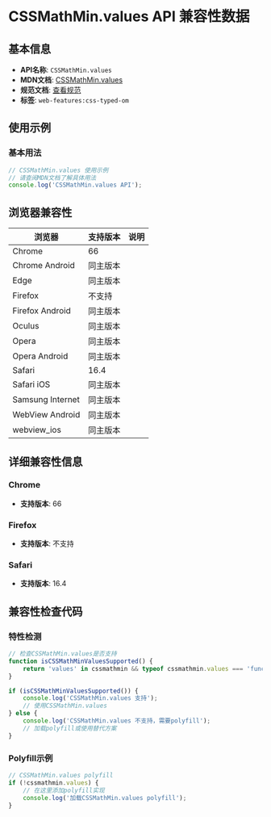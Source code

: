 # CSSMathMin.values API 兼容性数据

## 基本信息

- **API名称**: `CSSMathMin.values`
- **MDN文档**: [CSSMathMin.values](https://developer.mozilla.org/docs/Web/API/CSSMathMin/values)
- **规范文档**: [查看规范](https://drafts.css-houdini.org/css-typed-om/#dom-cssmathmin-values)
- **标签**: `web-features:css-typed-om`

## 使用示例

### 基本用法

```javascript
// CSSMathMin.values 使用示例
// 请查阅MDN文档了解具体用法
console.log('CSSMathMin.values API');
```

## 浏览器兼容性

| 浏览器 | 支持版本 | 说明 |
|--------|----------|------|
| Chrome | 66 |  |
| Chrome Android | 同主版本 |  |
| Edge | 同主版本 |  |
| Firefox | 不支持 |  |
| Firefox Android | 同主版本 |  |
| Oculus | 同主版本 |  |
| Opera | 同主版本 |  |
| Opera Android | 同主版本 |  |
| Safari | 16.4 |  |
| Safari iOS | 同主版本 |  |
| Samsung Internet | 同主版本 |  |
| WebView Android | 同主版本 |  |
| webview_ios | 同主版本 |  |

## 详细兼容性信息

### Chrome

- **支持版本**: 66

### Firefox

- **支持版本**: 不支持

### Safari

- **支持版本**: 16.4

## 兼容性检查代码

### 特性检测

```javascript
// 检查CSSMathMin.values是否支持
function isCSSMathMinValuesSupported() {
    return 'values' in cssmathmin && typeof cssmathmin.values === 'function';
}

if (isCSSMathMinValuesSupported()) {
    console.log('CSSMathMin.values 支持');
    // 使用CSSMathMin.values
} else {
    console.log('CSSMathMin.values 不支持，需要polyfill');
    // 加载polyfill或使用替代方案
}
```

### Polyfill示例

```javascript
// CSSMathMin.values polyfill
if (!cssmathmin.values) {
    // 在这里添加polyfill实现
    console.log('加载CSSMathMin.values polyfill');
}
```

